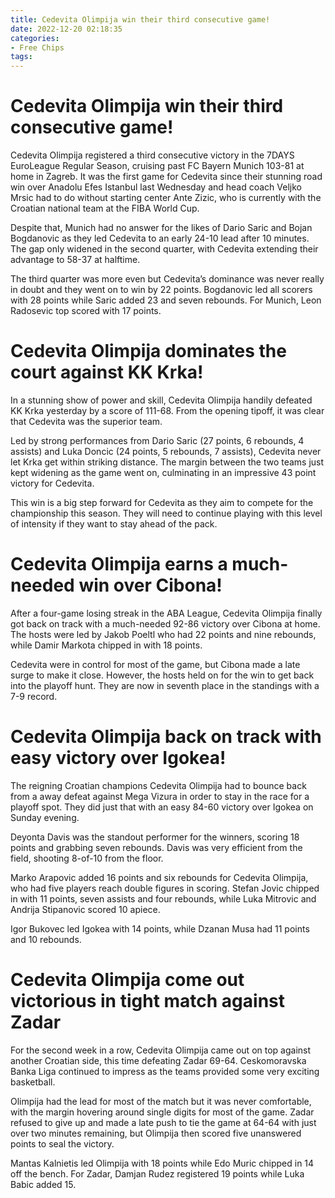 ```yaml
---
title: Cedevita Olimpija win their third consecutive game!
date: 2022-12-20 02:18:35
categories:
- Free Chips
tags:
---
```



#  Cedevita Olimpija win their third consecutive game!

Cedevita Olimpija registered a third consecutive victory in the 7DAYS EuroLeague Regular Season, cruising past FC Bayern Munich 103-81 at home in Zagreb. It was the first game for Cedevita since their stunning road win over Anadolu Efes Istanbul last Wednesday and head coach Veljko Mrsic had to do without starting center Ante Zizic, who is currently with the Croatian national team at the FIBA World Cup.

Despite that, Munich had no answer for the likes of Dario Saric and Bojan Bogdanovic as they led Cedevita to an early 24-10 lead after 10 minutes. The gap only widened in the second quarter, with Cedevita extending their advantage to 58-37 at halftime.

The third quarter was more even but Cedevita’s dominance was never really in doubt and they went on to win by 22 points. Bogdanovic led all scorers with 28 points while Saric added 23 and seven rebounds. For Munich, Leon Radosevic top scored with 17 points.

#  Cedevita Olimpija dominates the court against KK Krka!

In a stunning show of power and skill, Cedevita Olimpija handily defeated KK Krka yesterday by a score of 111-68. From the opening tipoff, it was clear that Cedevita was the superior team.

Led by strong performances from Dario Saric (27 points, 6 rebounds, 4 assists) and Luka Doncic (24 points, 5 rebounds, 7 assists), Cedevita never let Krka get within striking distance. The margin between the two teams just kept widening as the game went on, culminating in an impressive 43 point victory for Cedevita.

This win is a big step forward for Cedevita as they aim to compete for the championship this season. They will need to continue playing with this level of intensity if they want to stay ahead of the pack.

#  Cedevita Olimpija earns a much-needed win over Cibona!

After a four-game losing streak in the ABA League, Cedevita Olimpija finally got back on track with a much-needed 92-86 victory over Cibona at home. The hosts were led by Jakob Poeltl who had 22 points and nine rebounds, while Damir Markota chipped in with 18 points.

Cedevita were in control for most of the game, but Cibona made a late surge to make it close. However, the hosts held on for the win to get back into the playoff hunt. They are now in seventh place in the standings with a 7-9 record.

#  Cedevita Olimpija back on track with easy victory over Igokea!

The reigning Croatian champions Cedevita Olimpija had to bounce back from a away defeat against Mega Vizura in order to stay in the race for a playoff spot. They did just that with an easy 84-60 victory over Igokea on Sunday evening.

Deyonta Davis was the standout performer for the winners, scoring 18 points and grabbing seven rebounds. Davis was very efficient from the field, shooting 8-of-10 from the floor.

Marko Arapovic added 16 points and six rebounds for Cedevita Olimpija, who had five players reach double figures in scoring. Stefan Jovic chipped in with 11 points, seven assists and four rebounds, while Luka Mitrovic and Andrija Stipanovic scored 10 apiece.

Igor Bukovec led Igokea with 14 points, while Dzanan Musa had 11 points and 10 rebounds.

#  Cedevita Olimpija come out victorious in tight match against Zadar

For the second week in a row, Cedevita Olimpija came out on top against another Croatian side, this time defeating Zadar 69-64. Ceskomoravska Banka Liga continued to impress as the teams provided some very exciting basketball.

Olimpija had the lead for most of the match but it was never comfortable, with the margin hovering around single digits for most of the game. Zadar refused to give up and made a late push to tie the game at 64-64 with just over two minutes remaining, but Olimpija then scored five unanswered points to seal the victory.

Mantas Kalnietis led Olimpija with 18 points while Edo Muric chipped in 14 off the bench. For Zadar, Damjan Rudez registered 19 points while Luka Babic added 15.